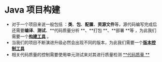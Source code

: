 # Java 项目构建

* 对于一个项目来说一般包括 ：**类**、**包**、**配置**、**资源文件**等，源代码编写完成后还需要**编译**、**测试**、**代码质量分析 **、**打包 **、**部署 **等 ，为此我们需要一个[**构建工具**](构建工具.md) 。
* 当我们的项目不断演进升级必然会出现不同的版本，为此我们需要一个[**版本控制工具**](版本控制.md)
* 相关代码质量的控制需要使用单元测试来对其进行质量检测 [**代码质量 **](代码质量.md)



